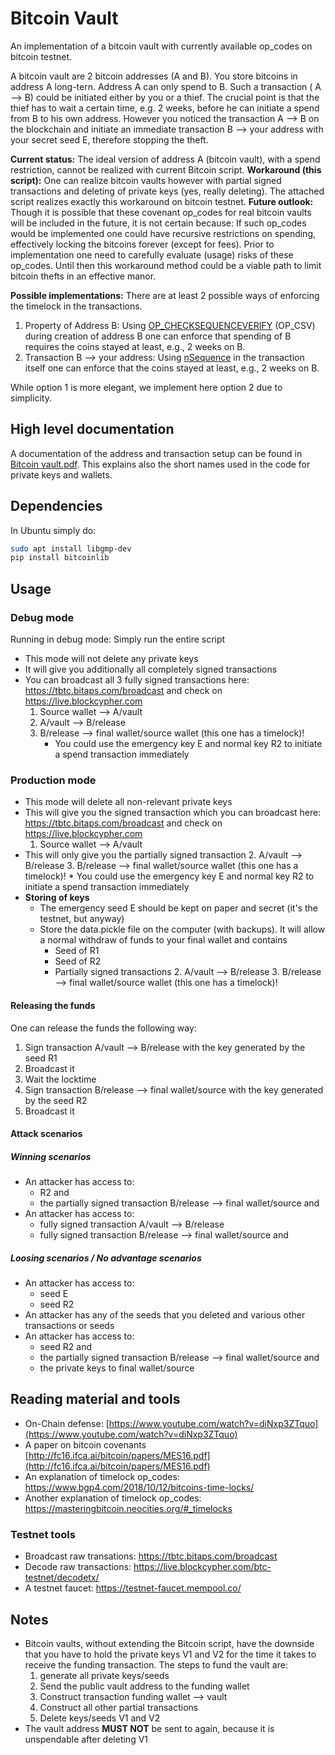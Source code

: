 # Bitcoin Vault
An implementation of a bitcoin vault with currently available op_codes on bitcoin testnet.

A bitcoin vault are 2 bitcoin addresses (A and B). You store bitcoins in address A long-tern. Address A can only spend to B. Such a transaction ( A --> B) could be initiated either by you or a thief.  The crucial point is that the thief has to wait a certain time, e.g. 2 weeks, before he can initiate a spend from B to his own address. However you noticed the transaction A --> B on the blockchain and initiate an immediate transaction B --> your address with your secret seed E, therefore stopping the theft. 

**Current status:** The ideal version of address A (bitcoin vault), with a spend restriction, cannot be realized with current Bitcoin script.
**Workaround (this script):** One can realize bitcoin vaults however with partial signed transactions and deleting of private keys (yes, really deleting).  The attached script realizes exactly this workaround on bitcoin testnet. 
**Future outlook:** Though it is possible that these covenant op_codes  for real bitcoin vaults will be included in the future, it is not certain because: If such op_codes would be implemented one could have recursive restrictions on spending, effectively locking the bitcoins forever (except for fees). Prior to implementation one need to carefully evaluate (usage) risks of these op_codes. Until then this workaround method could be a viable path to limit bitcoin thefts in an effective manor.

**Possible implementations:** There are at least 2 possible ways of enforcing the timelock in the transactions.

 1. Property of Address B: Using  [OP_CHECKSEQUENCEVERIFY](https://masteringbitcoin.neocities.org/#_timelocks) (OP_CSV)  during creation of address B one can enforce that spending of B requires the coins stayed at least, e.g., 2 weeks on B.
 2. Transaction B --> your address: Using  [nSequence](https://masteringbitcoin.neocities.org/#_timelocks) in the transaction itself one can enforce that the coins stayed at least, e.g., 2 weeks on B.

While option 1 is more elegant, we implement here option 2 due to simplicity.

## High level documentation
A documentation of the address and transaction setup can be found in [Bitcoin vault.pdf](Bitcoin%20vault.pdf).  This explains also the short names used in the code for private keys and wallets.

##  Dependencies
In Ubuntu simply do:
```sh
sudo apt install libgmp-dev
pip install bitcoinlib
```
## Usage

### Debug mode
Running in debug mode:  Simply run the entire script
* This mode will not delete any private keys
* It will give you additionally all completely signed transactions
* You can broadcast all 3 fully signed transactions here:   https://tbtc.bitaps.com/broadcast  and check on   https://live.blockcypher.com
	1. Source wallet --> A/vault
	2. A/vault --> B/release
	3. B/release --> final wallet/source wallet  (this one has a timelock)!
		* You could use the emergency key E and normal key R2 to initiate a spend transaction immediately

### Production mode
* This mode will delete all non-relevant private keys
* This will give you the signed transaction which you can broadcast here:   https://tbtc.bitaps.com/broadcast   and check on   https://live.blockcypher.com
	1. Source wallet --> A/vault
* This will only give you the partially signed transaction
	2. A/vault --> B/release
	3. B/release --> final wallet/source wallet  (this one has a timelock)!
		* You could use the emergency key E and normal key R2 to initiate a spend transaction immediately
* **Storing of keys**
	* The emergency seed E should be kept on paper and secret (it's the testnet, but anyway) 
	* Store the data.pickle file on the computer  (with backups). It will allow a normal withdraw of funds to your final wallet and contains
		* Seed of R1
		* Seed of R2
		* Partially signed transactions 
			2. A/vault --> B/release
			3. B/release --> final wallet/source wallet  (this one has a timelock)!

#### Releasing the funds
One can release the funds the following way:
1. Sign transaction A/vault --> B/release  with the key generated by the seed R1
2. Broadcast it
3. Wait the locktime
4. Sign transaction B/release --> final wallet/source with the key generated by the seed R2
5. Broadcast it

#### Attack scenarios
##### Winning scenarios
* An attacker has access to:
	* R2 and
	* the partially signed transaction B/release --> final wallet/source and
* An attacker has access to:
	* fully signed transaction A/vault --> B/release
	* fully signed transaction B/release --> final wallet/source and

##### Loosing scenarios / No advantage scenarios
* An attacker has access to:
	* seed E
	* seed R2
* An attacker has any of the seeds that you deleted and various other transactions or seeds
* An attacker has access to:
	* seed R2 and
	* the partially signed transaction B/release --> final wallet/source and
	* the private keys to final wallet/source


## Reading material and tools


* On-Chain defense: [https://www.youtube.com/watch?v=diNxp3ZTquo](https://www.youtube.com/watch?v=diNxp3ZTquo) 
* A paper on bitcoin covenants  [http://fc16.ifca.ai/bitcoin/papers/MES16.pdf](http://fc16.ifca.ai/bitcoin/papers/MES16.pdf)
* An explanation of timelock op_codes: https://www.bgp4.com/2018/10/12/bitcoins-time-locks/
* Another explanation of timelock op_codes: https://masteringbitcoin.neocities.org/#_timelocks


### Testnet tools
*  Broadcast raw transations: https://tbtc.bitaps.com/broadcast
*  Decode raw transactions: https://live.blockcypher.com/btc-testnet/decodetx/
*  A testnet faucet: https://testnet-faucet.mempool.co/

## Notes 
* Bitcoin vaults, without extending the Bitcoin script, have the downside that you have to hold the private keys V1 and V2 for the time it takes to receive the funding transaction. The steps to fund the vault are:
	1. generate all private keys/seeds
	2. Send the public vault address to the  funding wallet
	3. Construct transaction funding wallet --> vault
	4. Construct all other partial transactions 
	5. Delete keys/seeds  V1 and V2
* The vault address **MUST NOT** be sent to again, because it is unspendable after deleting V1
